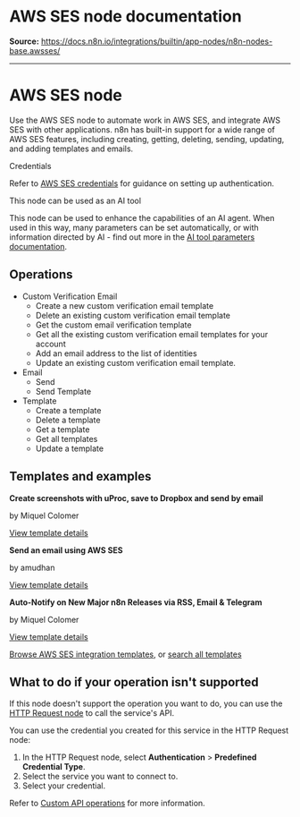 # AWS SES node documentation

**Source:** https://docs.n8n.io/integrations/builtin/app-nodes/n8n-nodes-base.awsses/

---

# AWS SES node

Use the AWS SES node to automate work in AWS SES, and integrate AWS SES with other applications. n8n has built-in support for a wide range of AWS SES features, including creating, getting, deleting, sending, updating, and adding templates and emails.

Credentials

Refer to [AWS SES credentials](../../credentials/aws/) for guidance on setting up authentication.

This node can be used as an AI tool

This node can be used to enhance the capabilities of an AI agent. When used in this way, many parameters can be set automatically, or with information directed by AI - find out more in the [AI tool parameters documentation](../../../../advanced-ai/examples/using-the-fromai-function/).

## Operations

- Custom Verification Email
  - Create a new custom verification email template
  - Delete an existing custom verification email template
  - Get the custom email verification template
  - Get all the existing custom verification email templates for your account
  - Add an email address to the list of identities
  - Update an existing custom verification email template.
- Email
  - Send
  - Send Template
- Template
  - Create a template
  - Delete a template
  - Get a template
  - Get all templates
  - Update a template

## Templates and examples

**Create screenshots with uProc, save to Dropbox and send by email**

by Miquel Colomer

[View template details](https://n8n.io/workflows/857-create-screenshots-with-uproc-save-to-dropbox-and-send-by-email/)

**Send an email using AWS SES**

by amudhan

[View template details](https://n8n.io/workflows/507-send-an-email-using-aws-ses/)

**Auto-Notify on New Major n8n Releases via RSS, Email & Telegram**

by Miquel Colomer

[View template details](https://n8n.io/workflows/736-auto-notify-on-new-major-n8n-releases-via-rss-email-and-telegram/)

[Browse AWS SES integration templates](https://n8n.io/integrations/aws-ses/), or [search all templates](https://n8n.io/workflows/)

## What to do if your operation isn't supported

If this node doesn't support the operation you want to do, you can use the [HTTP Request node](../../core-nodes/n8n-nodes-base.httprequest/) to call the service's API.

You can use the credential you created for this service in the HTTP Request node:

1. In the HTTP Request node, select **Authentication** > **Predefined Credential Type**.
2. Select the service you want to connect to.
3. Select your credential.

Refer to [Custom API operations](../../../custom-operations/) for more information.
